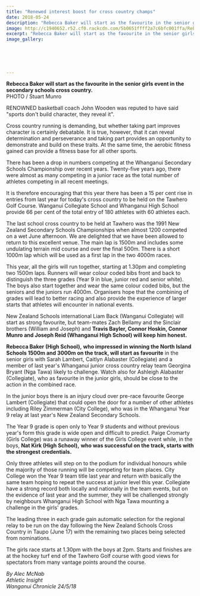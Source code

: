 ```yaml
---
title: "Renewed interest boost for cross country champs"
date: 2018-05-24
description: "Rebecca Baker will start as the favourite in the senior girls event in the secondary schools cross country..."
image: http://c1940652.r52.cf0.rackcdn.com/5b0651ffff2a7c6bfc001ffa/Rebecca-Baker-favourite-WSS-X-country-chron-24-May.jpg
excerpt: "Rebecca Baker will start as the favourite in the senior girls event in the secondary schools cross country."
image_gallery:
    
    
    
    
    
---
```


<p><span><strong>Rebecca Baker will start as the favourite in the senior girls event in the secondary schools cross country.</strong> <br />PHOTO / Stuart Munro</span></p>
<p class="element element-paragraph">RENOWNED basketball coach John Wooden was reputed to have said "sports don't build character, they reveal it".</p>
<p class="element element-paragraph">Cross country running is demanding, but whether taking part improves character is certainly debatable. It is true, however, that it can reveal determination and perseverance and taking part provides an opportunity to demonstrate and build on these traits. At the same time, the aerobic fitness gained can provide a fitness base for all other sports.</p>
<p class="element element-paragraph">There has been a drop in numbers competing at the Whanganui Secondary Schools Championship over recent years. Twenty-five years ago, there were almost as many competing in a junior race as the total number of athletes competing in all recent meetings.</p>
<p class="element element-paragraph">It is therefore encouraging that this year there has been a 15 per cent rise in entries from last year for today's cross country to be held on the Tawhero Golf Course. Wanganui Collegiate School and Whanganui High School provide 66 per cent of the total entry of 180 athletes with 60 athletes each.</p>
<p class="element element-paragraph">The last school cross country to be held at Tawhero was the 1991 New Zealand Secondary Schools Championships when almost 1200 competed on a wet June afternoon. We are delighted that we have been allowed to return to this excellent venue. The main lap is 1500m and includes some undulating terrain mid course and over the final 500m. There is a short 1000m lap which will be used as a first lap in the two 4000m races.</p>
<p class="element element-paragraph">This year, all the girls will run together, starting at 1.30pm and completing two 1500m laps. Runners will wear colour coded bibs front and back to distinguish the three grades (Year 9 in blue, junior red and senior white). The boys also start together and wear the same colour coded bibs, but the seniors and the juniors run 4000m. Organisers hope that the combining of grades will lead to better racing and also provide the experience of larger starts that athletes will encounter in national events.</p>
<p class="element element-paragraph">New Zealand Schools international Liam Back (Wanganui Collegiate) will start as strong favourite, but team-mates Zach Bellamy and the Sinclair brothers (William and Joseph) and <strong>Travis Bayler, Connor Hoskin, Connor Munro and Joseph Reid (Whanganui High School) will keep him honest.</strong></p>
<p class="element element-paragraph"><strong>Rebecca Baker (High School),</strong> <strong>who impressed in winning the North Island Schools 1500m and 3000m on the track, will start as favourite</strong> in the senior girls with Sarah Lambert, Caitlyn Alabaster (Collegiate) and a member of last year's Whanganui junior cross country relay team Georgina Bryant (Nga Tawa) likely to challenge. Watch also for Ashleigh Alabaster (Collegiate), who as favourite in the junior girls, should be close to the action in the combined race.</p>
<p class="element element-paragraph">In the junior boys there is an injury cloud over pre-race favourite George Lambert (Collegiate) that could open the door for a number of other athletes including Riley Zimmerman (City College), who was in the Whanganui Year 9 relay at last year's New Zealand Secondary Schools.</p>
<p class="element element-paragraph">The Year 9 grade is open only to Year 9 students and without previous year's form this grade is wide open and difficult to predict. Paige Cromarty (Girls College) was a runaway winner of the Girls College event while, in the boys, <strong>Nat Kirk (High School),</strong> <strong>who was successful on the track, starts with the strongest credentials.</strong></p>
<p class="element element-paragraph">Only three athletes will step on to the podium for individual honours while the majority of those running will be competing for team places. City College won the Year 9 team title last year and return with basically the same team hoping to repeat the success at junior level this year. Collegiate have a strong record both locally and nationally in the team events, but on the evidence of last year and the summer, they will be challenged strongly by neighbours Whanganui High School with Nga Tawa mounting a challenge in the girls' grades.</p>
<p class="element element-paragraph">The leading three in each grade gain automatic selection for the regional relay to be run on the day following the New Zealand Schools Cross Country in Taupo (June 17) with the remaining two places being selected from nominations.</p>
<p class="element element-paragraph">The girls race starts at 1.30pm with the boys at 2pm. Starts and finishes are at the hockey turf end of the Tawhero Golf course with good views for spectators from many vantage points around the course.</p>
<p><em>By Alec McNab</em><br /><em>Athletic Insight</em><br /><em>Wanganui Chronicle 24/5/18</em></p>

